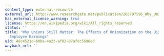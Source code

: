 ```yaml
---
content_type: external-resource
external_url: http://www.researchgate.net/publication/265797596_Why_Unions_Still_Matter_The_Effects_of_Unionization_on_the_Distribution_of_Employee_Earnings
has_external_license_warning: true
license: https://en.wikipedia.org/wiki/All_rights_reserved
status: ''
title: 'Why Unions Still Matter: The Effects of Unionization on the Distribution of
  Employee Earnings'
uid: 48c4521d-60ba-4a23-af82-07afdc5686ed
wayback_url: ''
---
```

